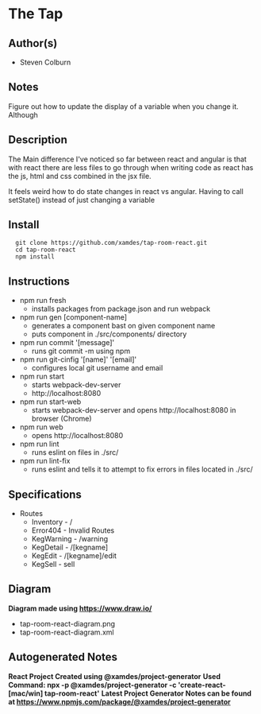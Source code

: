 # The Tap

## Author(s)

  * Steven Colburn

## Notes

Figure out how to update the display of a variable when you change it. Although

## Description

The Main difference I've noticed so far between react and angular is that with react there are less files to go through when writing code as react has the js, html and css combined in the jsx file.

It feels weird how to do state changes in react vs angular. Having to call setState() instead of just changing a variable

## Install

```
  git clone https://github.com/xamdes/tap-room-react.git
  cd tap-room-react
  npm install
```

## Instructions

* npm run fresh
  * installs packages from package.json and run webpack
* npm run gen [component-name]
  * generates a component bast on given component name
  * puts component in ./src/components/ directory
* npm run commit '[message]'
  * runs git commit -m using npm
* npm run git-cinfig '[name]' '[email]'
  * configures local git username and email
* npm run start
  * starts webpack-dev-server
  * http://localhost:8080
* npm run start-web
  * starts webpack-dev-server and opens http://localhost:8080 in browser (Chrome)
* npm run web
  * opens http://localhost:8080
* npm run lint
  * runs eslint on files in ./src/
* npm run lint-fix
  * runs eslint and tells it to attempt to fix errors in files located in ./src/

## Specifications

  * Routes
    * Inventory - /
    * Error404 - Invalid Routes
    * KegWarning - /warning
    * KegDetail - /[kegname]
    * KegEdit - /[kegname]/edit
    * KegSell - sell

## Diagram

  **Diagram made using https://www.draw.io/**
  * tap-room-react-diagram.png
  * tap-room-react-diagram.xml

## Autogenerated Notes

**React Project Created using @xamdes/project-generator**
**Used Command: npx -p @xamdes/project-generator -c 'create-react-[mac/win] tap-room-react'**
**Latest Project Generator Notes can be found at https://www.npmjs.com/package/@xamdes/project-generator**
